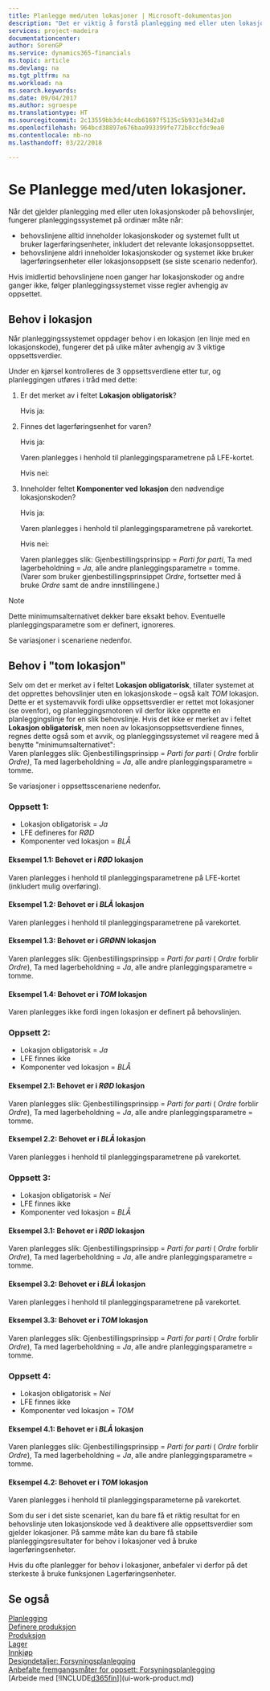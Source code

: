 ```yaml
---
title: Planlegge med/uten lokasjoner | Microsoft-dokumentasjon
description: "Det er viktig å forstå planlegging med eller uten lokasjonskoder på behovslinjer."
services: project-madeira
documentationcenter: 
author: SorenGP
ms.service: dynamics365-financials
ms.topic: article
ms.devlang: na
ms.tgt_pltfrm: na
ms.workload: na
ms.search.keywords: 
ms.date: 09/04/2017
ms.author: sgroespe
ms.translationtype: HT
ms.sourcegitcommit: 2c13559bb3dc44cdb61697f5135c5b931e34d2a8
ms.openlocfilehash: 964bcd38897e676baa993399fe772b8ccfdc9ea0
ms.contentlocale: nb-no
ms.lasthandoff: 03/22/2018

---
```

# <a name="planning-with-or-without-locations"></a>Se Planlegge med/uten lokasjoner.
Når det gjelder planlegging med eller uten lokasjonskoder på behovslinjer, fungerer planleggingssystemet på ordinær måte når:  

-   behovslinjene alltid inneholder lokasjonskoder og systemet fullt ut bruker lagerføringsenheter, inkludert det relevante lokasjonsoppsettet.  
-   behovslinjene aldri inneholder lokasjonskoder og systemet ikke bruker lagerføringsenheter eller lokasjonsoppsett (se siste scenario nedenfor).  

Hvis imidlertid behovslinjene noen ganger har lokasjonskoder og andre ganger ikke, følger planleggingssystemet visse regler avhengig av oppsettet.  

## <a name="demand-at-location"></a>Behov i lokasjon  
Når planleggingssystemet oppdager behov i en lokasjon (en linje med en lokasjonskode), fungerer det på ulike måter avhengig av 3 viktige oppsettsverdier.  

Under en kjørsel kontrolleres de 3 oppsettsverdiene etter tur, og planleggingen utføres i tråd med dette:  

1.  Er det merket av i feltet **Lokasjon obligatorisk**?  

    Hvis ja:  

2.  Finnes det lagerføringsenhet for varen?  

    Hvis ja:  

    Varen planlegges i henhold til planleggingsparametrene på LFE-kortet.  

    Hvis nei:  

3.  Inneholder feltet **Komponenter ved lokasjon** den nødvendige lokasjonskoden?  

    Hvis ja:  

    Varen planlegges i henhold til planleggingsparametrene på varekortet.  

    Hvis nei:  

    Varen planlegges slik: Gjenbestillingsprinsipp =  *Parti for parti*, Ta med lagerbeholdning =  *Ja*, alle andre planleggingsparametre = tomme. (Varer som bruker gjenbestillingsprinsippet  *Ordre*, fortsetter med å bruke  *Ordre* samt de andre innstillingene.)  

> [!NOTE]  
>  Dette minimumsalternativet dekker bare eksakt behov. Eventuelle planleggingsparametre som er definert, ignoreres.  

Se variasjoner i scenariene nedenfor.  

## <a name="demand-at-blank-location"></a>Behov i "tom lokasjon"  
Selv om det er merket av i feltet **Lokasjon obligatorisk**, tillater systemet at det opprettes behovslinjer uten en lokasjonskode – også kalt *TOM* lokasjon. Dette er et systemavvik fordi ulike oppsettsverdier er rettet mot lokasjoner (se ovenfor), og planleggingsmotoren vil derfor ikke opprette en planleggingslinje for en slik behovslinje. Hvis det ikke er merket av i feltet **Lokasjon obligatorisk**, men noen av lokasjonsoppsettsverdiene finnes, regnes dette også som et avvik, og planleggingssystemet vil reagere med å benytte "minimumsalternativet":   
Varen planlegges slik: Gjenbestillingsprinsipp =  *Parti for parti* ( *Ordre* forblir *Ordre)*, Ta med lagerbeholdning =  *Ja*, alle andre planleggingsparametre = tomme.  

Se variasjoner i oppsettsscenariene nedenfor.  

### <a name="setup-1"></a>Oppsett 1:  

-   Lokasjon obligatorisk = *Ja*  
-   LFE defineres for  *RØD*  
-   Komponenter ved lokasjon =  *BLÅ*  

#### <a name="case-11-demand-is-at--red-location"></a>Eksempel 1.1: Behovet er i  *RØD* lokasjon  

Varen planlegges i henhold til planleggingsparametrene på LFE-kortet (inkludert mulig overføring).  

#### <a name="case-12-demand-is-at--blue-location"></a>Eksempel 1.2: Behovet er i  *BLÅ* lokasjon  

Varen planlegges i henhold til planleggingsparametrene på varekortet.  

#### <a name="case-13-demand-is-at--green-location"></a>Eksempel 1.3: Behovet er i  *GRØNN* lokasjon  

Varen planlegges slik: Gjenbestillingsprinsipp =  *Parti for parti* ( *Ordre* forblir  *Ordre*), Ta med lagerbeholdning =  *Ja*, alle andre planleggingsparametre = tomme.  

#### <a name="case-14-demand-is-at--blank-location"></a>Eksempel 1.4: Behovet er i  *TOM* lokasjon  

Varen planlegges ikke fordi ingen lokasjon er definert på behovslinjen.  

### <a name="setup-2"></a>Oppsett 2:  

-   Lokasjon obligatorisk = *Ja*  
-   LFE finnes ikke  
-   Komponenter ved lokasjon =  *BLÅ*  

#### <a name="case-21-demand-is-at--red-location"></a>Eksempel 2.1: Behovet er i  *RØD* lokasjon  

Varen planlegges slik: Gjenbestillingsprinsipp =  *Parti for parti* ( *Ordre* forblir  *Ordre*), Ta med lagerbeholdning =  *Ja*, alle andre planleggingsparametre = tomme.  

#### <a name="case-22-demand-is-at--blue-location"></a>Eksempel 2.2: Behovet er i  *BLÅ* lokasjon  

Varen planlegges i henhold til planleggingsparametrene på varekortet.  

### <a name="setup-3"></a>Oppsett 3:  

-   Lokasjon obligatorisk = *Nei*  
-   LFE finnes ikke  
-   Komponenter ved lokasjon =  *BLÅ*  

#### <a name="case-31-demand-is-at--red-location"></a>Eksempel 3.1: Behovet er i  *RØD* lokasjon  

Varen planlegges slik: Gjenbestillingsprinsipp =  *Parti for parti* ( *Ordre* forblir  *Ordre*), Ta med lagerbeholdning =  *Ja*, alle andre planleggingsparametre = tomme.  

#### <a name="case-32-demand-is-at--blue-location"></a>Eksempel 3.2: Behovet er i  *BLÅ* lokasjon  

Varen planlegges i henhold til planleggingsparametrene på varekortet.  

#### <a name="case-33-demand-is-at--blank-location"></a>Eksempel 3.3: Behovet er i  *TOM* lokasjon  

Varen planlegges slik: Gjenbestillingsprinsipp =  *Parti for parti* ( *Ordre* forblir  *Ordre*), Ta med lagerbeholdning =  *Ja*, alle andre planleggingsparametre = tomme.  

### <a name="setup-4"></a>Oppsett 4:  

-   Lokasjon obligatorisk = *Nei*  
-   LFE finnes ikke  
-   Komponenter ved lokasjon =  *TOM*  

#### <a name="case-41-demand-is-at--blue-location"></a>Eksempel 4.1: Behovet er i  *BLÅ* lokasjon  

Varen planlegges slik: Gjenbestillingsprinsipp =  *Parti for parti* ( *Ordre* forblir  *Ordre*), Ta med lagerbeholdning =  *Ja*, alle andre planleggingsparametre = tomme.  

#### <a name="case-42-demand-is-at--blank-location"></a>Eksempel 4.2: Behovet er i  *TOM* lokasjon  

Varen planlegges i henhold til planleggingsparameterne på varekortet.  

Som du ser i det siste scenariet, kan du bare få et riktig resultat for en behovslinje uten lokasjonskode ved å deaktivere alle oppsettsverdier som gjelder lokasjoner. På samme måte kan du bare få stabile planleggingsresultater for behov i lokasjoner ved å bruke lagerføringsenheter.  

Hvis du ofte planlegger for behov i lokasjoner, anbefaler vi derfor på det sterkeste å bruke funksjonen Lagerføringsenheter.  

## <a name="see-also"></a>Se også
[Planlegging](production-planning.md)    
[Definere produksjon](production-configure-production-processes.md)  
[Produksjon](production-manage-manufacturing.md)    
[Lager](inventory-manage-inventory.md)  
[Innkjøp](purchasing-manage-purchasing.md)  
[Designdetaljer: Forsyningsplanlegging](design-details-supply-planning.md)   
[Anbefalte fremgangsmåter for oppsett: Forsyningsplanlegging](setup-best-practices-supply-planning.md)  
[Arbeide med [!INCLUDE[d365fin](includes/d365fin_md.md)]](ui-work-product.md)  

